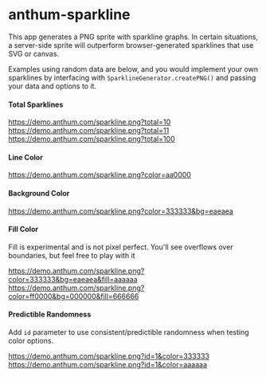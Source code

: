 # anthum-sparkline

This app generates a PNG sprite with sparkline graphs.  In certain situations, a server-side sprite will outperform browser-generated sparklines that use SVG or canvas.

Examples using random data are below, and you would implement your own sparklines by interfacing with `SparklineGenerator.createPNG()` and passing your data and options to it. 

#### Total Sparklines
https://demo.anthum.com/sparkline.png?total=10<br />
https://demo.anthum.com/sparkline.png?total=11<br />
https://demo.anthum.com/sparkline.png?total=100

#### Line Color
https://demo.anthum.com/sparkline.png?color=aa0000

#### Background Color
https://demo.anthum.com/sparkline.png?color=333333&bg=eaeaea

#### Fill Color
Fill is experimental and is not pixel perfect. You'll see overflows over boundaries, but feel free to play with it

https://demo.anthum.com/sparkline.png?color=333333&bg=eaeaea&fill=aaaaaa<br>
https://demo.anthum.com/sparkline.png?color=ff0000&bg=000000&fill=666666

#### Predictible Randomness

Add `id` parameter to use consistent/predictible randomness when testing color options.

https://demo.anthum.com/sparkline.png?id=1&color=333333<br>
https://demo.anthum.com/sparkline.png?id=1&color=aaaaaa
